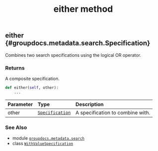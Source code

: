 ﻿---
title: either method
second_title: GroupDocs.Metadata for Python via .NET API References
description: 
type: docs
url: /python-net/groupdocs.metadata.search/withvaluespecification/either/
is_root: false
weight: 30
---

## either {#groupdocs.metadata.search.Specification}

Combines two search specifications using the logical OR operator.


### Returns 


A composite specification.


```python
def either(self, other):
    ...
```


| Parameter | Type | Description |
| :- | :- | :- |
| other | [`Specification`](/metadata/python-net/groupdocs.metadata.search/specification) | A specification to combine with. |



### See Also
* module [`groupdocs.metadata.search`](../../)
* class [`WithValueSpecification`](/metadata/python-net/groupdocs.metadata.search/withvaluespecification)
